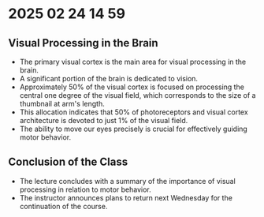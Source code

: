 # 2025 02 24 14 59

## Visual Processing in the Brain
- The primary visual cortex is the main area for visual processing in the brain.
- A significant portion of the brain is dedicated to vision.
- Approximately 50% of the visual cortex is focused on processing the central one degree of the visual field, which corresponds to the size of a thumbnail at arm's length.
- This allocation indicates that 50% of photoreceptors and visual cortex architecture is devoted to just 1% of the visual field.
- The ability to move our eyes precisely is crucial for effectively guiding motor behavior. 

## Conclusion of the Class
- The lecture concludes with a summary of the importance of visual processing in relation to motor behavior.
- The instructor announces plans to return next Wednesday for the continuation of the course.